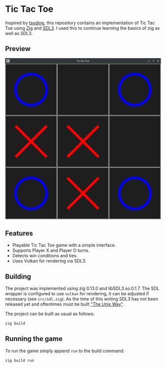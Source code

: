 # Tic Tac Toe

Inspired by [tsoding](https://www.youtube.com/watch?v=gCVMkKgs3uQ), this repository contains an implementation of Tic Tac Toe using [Zig](https://ziglang.org/) and [SDL3](https://wiki.libsdl.org/SDL3/FrontPage). I used this to continue learning the basics of zig as well as SDL3.

## Preview

![Preview](./preview.png)

## Features
- Playable Tic Tac Toe game with a simple interface.
- Supports Player X and Player O turns.
- Detects win conditions and ties.
- Uses Vulkan for rendering via SDL3.


## Building

The project was implemented using zig 0.13.0 and libSDL3.so.0.1.7. The SDL wrapper is configured to use `vulkan` for rendering, it can be adjusted if necessary (see `src/sdl.zig`). As the time of this writing SDL3 has not been released yet and oftentimes must be built ["The Unix Way"](https://wiki.libsdl.org/SDL3/Installation).

The project can be built as usual as follows:

```sh
zig build
```
## Running the game

To run the game simply append `run` to the build command:

```sh
zig build run
```